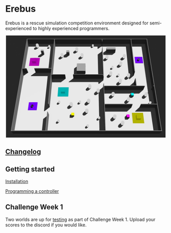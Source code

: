 # Erebus
Erebus is a rescue simulation competition environment designed for semi-experienced to highly experienced programmers. 

<p align="center"><img src="/docs/images/environment.JPG" width="500"><p/>

## [Changelog](https://github.com/Shadow149/Erebus/blob/Aura/changelog.md)

## Getting started
[Installation](https://github.com/Shadow149/Erebus/wiki/Installation)  

[Programming a controller](https://github.com/Shadow149/Erebus/wiki/Programming-a-controller)  

## Challenge Week 1
Two worlds are up for [testing](https://github.com/Shadow149/Erebus/releases/tag/v0.1.1-alpha-w1) as part of Challenge Week 1. Upload your scores to the discord if you would like.
